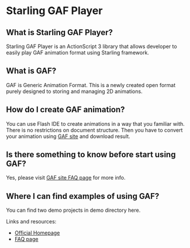 Starling GAF Player
=================

What is Starling GAF Player?
-----------------

Starling GAF Player is an ActionScript 3 library that allows developer to easily play GAF animation format using Starling framework. 

What is GAF?
-----------------

GAF is Generic Animation Format. This is a newly created open format purely designed to storing and managing 2D animations.

How do I create GAF animation?
-----------------

You can use Flash IDE to create animations in a way that you familiar with. There is no restrictions on document structure. Then you have to convert your animation using [GAF site][1] and download result.

Is there something to know before start using GAF?
-----------------

Yes, please visit [GAF site FAQ page][2] for more info. 

Where I can find examples of using GAF?
-----------------

You can find two demo projects in demo directory here.

Links and resources:
* [Official Homepage][1]
* [FAQ page][2]

[1]: http://gafmedia.com
[2]: http://gafmedia.com/converter/?action=faq